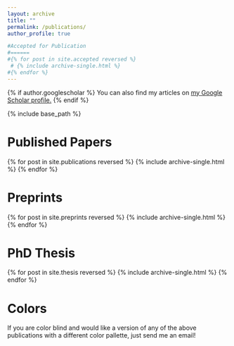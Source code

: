 ```yaml
---
layout: archive
title: ""
permalink: /publications/
author_profile: true

#Accepted for Publication
#======
#{% for post in site.accepted reversed %}
 # {% include archive-single.html %}
#{% endfor %}
---
```


{% if author.googlescholar %}
  You can also find my articles on <u><a href="{{author.googlescholar}}">my Google Scholar profile</a>.</u>
{% endif %}

{% include base_path %}

Published Papers
======
{% for post in site.publications reversed %}
  {% include archive-single.html %}
{% endfor %}

Preprints
======
{% for post in site.preprints reversed %}
  {% include archive-single.html %}
{% endfor %}

PhD Thesis
======
{% for post in site.thesis reversed %}
  {% include archive-single.html %}
{% endfor %}

Colors 
======
If you are color blind and would like a version of any of the above publications with a different color pallette, just send me an email!